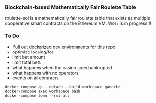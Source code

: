 ### Blockchain-based Mathematically Fair Roulette Table

roulette-sol is a mathematically fair roulette table that exists as multiple cooperative smart contracts on the Ethereum VM. Work is in progress!!!

### To Do

- Pull out dockerized dev environments for this repo
- optimize looping/for
- limit bet amount
- limit total bets
- what happens when the casino goes bankrupted
- what happens with no operators
- events on all contracts

```
docker compose up --detach --build workspace ganache
docker-compose exec workspace bash
docker-compose down --rmi all
```
